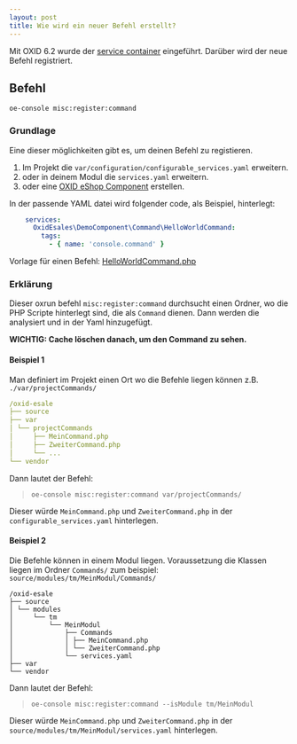 ```yaml
---
layout: post
title: Wie wird ein neuer Befehl erstellt?
---
```


Mit OXID 6.2 wurde der [service container](https://docs.oxid-esales.com/developer/en/6.2/development/tell_me_about/service_container.html)
eingeführt. Darüber wird der neue Befehl registriert.

## Befehl

`oe-console misc:register:command`

### Grundlage

Eine dieser möglichkeiten gibt es, um deinen Befehl zu registieren.

1. Im Projekt die `var/configuration/configurable_services.yaml` erweitern.
1. oder in deinem Modul die `services.yaml` erweitern.
1. oder eine [OXID eShop Component](https://docs.oxid-esales.com/developer/en/6.2/development/modules_components_themes/component.html) erstellen.

In der passende YAML datei wird folgender code, als Beispiel, hinterlegt:

```yaml
    services:
      OxidEsales\DemoComponent\Command\HelloWorldCommand:
        tags:
          - { name: 'console.command' }
```

Vorlage für einen Befehl: [HelloWorldCommand.php](https://gist.github.com/TumTum/3cc3ef5b79bbe2baca2ad4532beea592#file-helloworldcommand-php)


### Erklärung

Dieser oxrun befehl `misc:register:command` durchsucht einen Ordner, wo die PHP Scripte hinterlegt
sind, die als `Command` dienen.
Dann werden die analysiert und in der Yaml hinzugefügt.

**WICHTIG: Cache löschen danach, um den Command zu sehen.**


#### Beispiel 1

Man definiert im Projekt einen Ort wo die Befehle liegen können z.B. `./var/projectCommands/`

```yaml
/oxid-esale
├── source
├── var
│ └── projectCommands
│     ├── MeinCommand.php
│     ├── ZweiterCommand.php
│     └── ...
└── vendor
```

Dann lautet der Befehl:
> `oe-console misc:register:command var/projectCommands/`

Dieser würde `MeinCommand.php` und `ZweiterCommand.php` in der `configurable_services.yaml` hinterlegen.

#### Beispiel 2

Die Befehle können in einem Modul liegen. Voraussetzung die Klassen liegen im
Ordner `Commands/` zum beispiel: `source/modules/tm/MeinModul/Commands/`

```
/oxid-esale
├── source
│ └── modules
│     └── tm
│         └── MeinModul
│             ├── Commands
│             │ ├── MeinCommand.php
│             │ └── ZweiterCommand.php
│             └── services.yaml
├── var
└── vendor
```

Dann lautet der Befehl:
> `oe-console misc:register:command --isModule tm/MeinModul`

Dieser würde `MeinCommand.php` und `ZweiterCommand.php` 
in der `source/modules/tm/MeinModul/services.yaml` hinterlegen.
